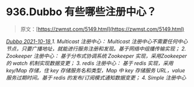 <!--yml
category: 未分类
date: 0001-01-01 00:00:00
--->

# 936.Dubbo 有些哪些注册中心？

> 原文：[https://zwmst.com/5149.html](https://zwmst.com/5149.html)

   [ *Dubbo* ](https://zwmst.com/dubbo)*[ <time datetime="2021-10-19T01:08:20+08:00"> 2021-10-18 </time> ](https://zwmst.com/5149.html)  1.  Multicast 注册中心： Multicast 注册中心不需要任何中心节点，只要广播地址，就能进行服务注册和发现。基于网络中组播传输实现；
2.  Zookeeper 注册中心： 基于分布式协调系统 Zookeeper 实现，采用Zookeeper 的 watch 机制实现数据变更；
3.  redis 注册中心： 基于 redis 实现，采用 key/Map 存储，住 key 存储服务名和类型，Map 中 key 存储服务 URL，value 服务过期时间。基于 redis 的发布/订阅模式通知数据变更；
4.  Simple 注册中心*